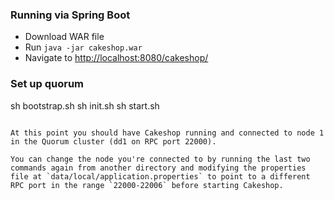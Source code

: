 
### Running via Spring Boot

* Download WAR file
* Run `java -jar cakeshop.war`
* Navigate to [http://localhost:8080/cakeshop/](http://localhost:8080/cakeshop/)

### Set up quorum
sh bootstrap.sh
sh init.sh
sh start.sh
```

At this point you should have Cakeshop running and connected to node 1 in the Quorum cluster (dd1 on RPC port 22000).

You can change the node you're connected to by running the last two commands again from another directory and modifying the properties file at `data/local/application.properties` to point to a different RPC port in the range `22000-22006` before starting Cakeshop.

